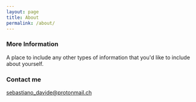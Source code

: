 ```yaml
---
layout: page
title: About
permalink: /about/
---
```


### More Information

A place to include any other types of information that you'd like to include about yourself.

### Contact me

[sebastiano_davide@protonmail.ch](mailto:sebastiano_davide@protonmail.ch)
